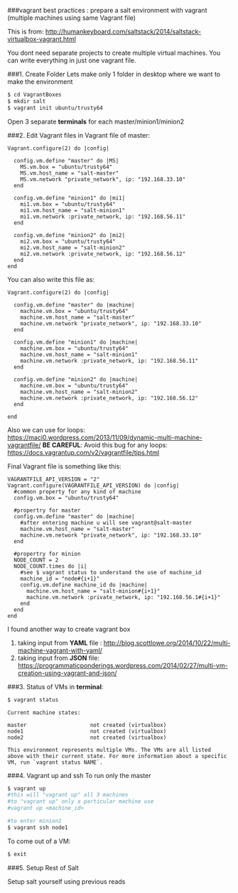 ###vagrant best practices : prepare a salt environment with vagrant (multiple machines using same Vagrant file)

This is from: http://humankeyboard.com/saltstack/2014/saltstack-virtualbox-vagrant.html

You dont need separate projects to create multiple virtual machines. You can write everything in just one vagrant file.


###1. Create Folder
Lets make only 1 folder in desktop where we want to make the environment
```bash
$ cd VagrantBoxes
$ mkdir salt
$ vagrant init ubuntu/trusty64
```
Open 3 separate __terminals__ for each master/minion1/minion2

###2. Edit Vagrant files
in Vagrant file of master:
```
Vagrant.configure(2) do |config|
 
  config.vm.define "master" do |MS|
    MS.vm.box = "ubuntu/trusty64"
    MS.vm.host_name = "salt-master"
    MS.vm.network "private_network", ip: "192.168.33.10"
  end
  
  config.vm.define "minion1" do |mi1|    
    mi1.vm.box = "ubuntu/trusty64"
    mi1.vm.host_name = "salt-minion1"
    mi1.vm.network :private_network, ip: "192.168.56.11" 
  end  
  
  config.vm.define "minion2" do |mi2|    
    mi2.vm.box = "ubuntu/trusty64"
    mi2.vm.host_name = "salt-minion2"
    mi2.vm.network :private_network, ip: "192.168.56.12" 
  end
end
```


You can also write this file as:
```
Vagrant.configure(2) do |config|
  
  config.vm.define "master" do |machine|
    machine.vm.box = "ubuntu/trusty64"
    machine.vm.host_name = "salt-master"
    machine.vm.network "private_network", ip: "192.168.33.10"
  end
  
  config.vm.define "minion1" do |machine|    
    machine.vm.box = "ubuntu/trusty64"
    machine.vm.host_name = "salt-minion1"
    machine.vm.network :private_network, ip: "192.168.56.11" 
  end  
  
  config.vm.define "minion2" do |machine|    
    machine.vm.box = "ubuntu/trusty64"
    machine.vm.host_name = "salt-minion2"
    machine.vm.network :private_network, ip: "192.168.56.12" 
  end
  
end
```
Also we can use for loops: https://maci0.wordpress.com/2013/11/09/dynamic-multi-machine-vagrantfile/
__BE CAREFUL__: Avoid this bug for any loops: https://docs.vagrantup.com/v2/vagrantfile/tips.html

Final Vagrant file is something like this:
```
VAGRANTFILE_API_VERSION = "2"
Vagrant.configure(VAGRANTFILE_API_VERSION) do |config|
  #common property for any kind of machine
  config.vm.box = "ubuntu/trusty64"
  
  #propertry for master  
  config.vm.define "master" do |machine|
    #after entering machine u will see vagrant@salt-master
    machine.vm.host_name = "salt-master"
    machine.vm.network "private_network", ip: "192.168.33.10"
  end
  
  #propertry for minion
  NODE_COUNT = 2
  NODE_COUNT.times do |i|
    #see $ vagrant status to understand the use of machine_id 
    machine_id = "node#{i+1}"
    config.vm.define machine_id do |machine|
      machine.vm.host_name = "salt-minion#{i+1}"
      machine.vm.network :private_network, ip: "192.168.56.1#{i+1}" 
    end
  end
end
```


I found another way to create vagrant box 
1.  taking input from __YAML__ file :
http://blog.scottlowe.org/2014/10/22/multi-machine-vagrant-with-yaml/
2. taking input from __JSON__ file: 
https://programmaticponderings.wordpress.com/2014/02/27/multi-vm-creation-using-vagrant-and-json/

###3. Status of VMs
in  __terminal__:
```bash
$ vagrant status
```
```
Current machine states:

master                    not created (virtualbox)
node1                     not created (virtualbox)
node2                     not created (virtualbox)

This environment represents multiple VMs. The VMs are all listed
above with their current state. For more information about a specific
VM, run `vagrant status NAME`.
```

###4. Vagrant up and ssh
To run only the master
```bash
$ vagrant up
#this will "vagrant up" all 3 machines
#to "vagrant up" only a particular machine use
#vagrant up <machine_id>

#to enter minion1
$ vagrant ssh node1
```

To come out of a VM:
```bash
$ exit
```
###5. Setup Rest of Salt

Setup salt yourself using previous reads
